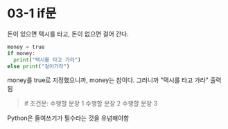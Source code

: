 # 03-1 if문

돈이 있으면 택시를 타고, 돈이 없으면 걸어 간다.

```python
money = true
if money:
  print("택시를 타고 가라")
else print("걸어가라")
```

money를 true로 지정했으니까, money는 참이다. 그러니까 "택시를 타고 가라" 출력됨

> if 조건문:
>   수행할 문장 1
>   수행할 문장 2
>   수행할 문장 3

Python은 들여쓰기가 필수라는 것을 유념해야함
